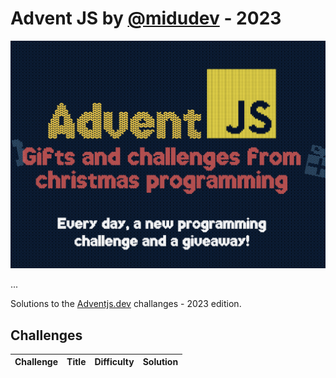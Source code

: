 # Advent JS by [@midudev](https://github.com/midudev) - 2023

![Advent JS Logo](./adventjs-picture.png)

...

Solutions to the [Adventjs.dev](https://adventjs.dev) challanges - 2023 edition.

## Challenges

| Challenge | Title  | Difficulty  | Solution |
| :-------: | :----: | :---------: | :------: |


